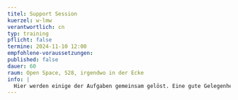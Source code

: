 ```yaml
---
titel: Support Session
kuerzel: w-lmw
verantwortlich: cn
typ: training
pflicht: false
termine: 2024-11-10 12:00
empfohlene-voraussetzungen:
published: false
dauer: 60
raum: Open Space, S28, irgendwo in der Ecke
info: |
  Hier werden einige der Aufgaben gemeinsam gelöst. Eine gute Gelegenheit für alle, die ihr Know-how noch ein bisschen auffrischen wollen.
---
```

